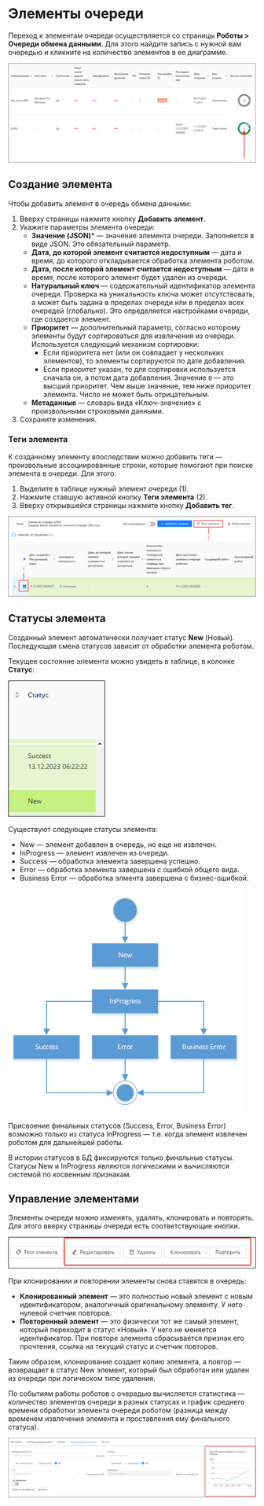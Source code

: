 # Элементы очереди

Переход к элементам очереди осуществляется со страницы **Роботы > Очереди обмена данными**. Для этого найдите запись с нужной вам очередью и кликните на количество элементов в ее диаграмме.

![](<../../../.gitbook/assets1/come-in-queue.png>)

## Создание элемента

Чтобы добавить элемент в очередь обмена данными:
1. Вверху страницы нажмите кнопку **Добавить элемент**.
3. Укажите параметры элемента очереди:
   * **Значение (JSON)**\* — значение элемента очереди. Заполняется в виде JSON. Это обязательный параметр.
   * **Дата, до которой элемент считается недоступным** — дата и время, до которого откладывается обработка элемента роботом.
   * **Дата, после которой элемент считается недоступным** — дата и время, после которого элемент будет удален из очереди.
   * **Натуральный ключ** — содержательный идентификатор элемента очереди. Проверка на уникальность ключа может отсутствовать, а может быть задана в пределах очереди или в пределах всех очередей (глобально). Это определяется настройками очереди, где создается элемент.
   * **Приоритет** — дополнительный параметр, согласно которому элементы будут сортироваться для извлечения из очереди. Используется следующий механизм сортировки:
     * Если приоритета нет (или он совпадает у нескольких элементов), то элементы сортируются по дате добавления.
     * Если приоритет указан, то для сортировки используется сначала он, а потом дата добавления. Значение `0` — это высший приоритет. Чем выше значение, тем ниже приоритет элемента. Число не может быть отрицательным. 
   * **Метаданные** — словарь вида «Ключ-значение» с произвольными строковыми данными. 
3. Сохраните изменения.

### Теги элемента

К созданному элементу впоследствии можно добавить теги — произвольные ассоциированные строки, которые помогают при поиске элемента в очереди. Для этого:
1. Выделите в таблице нужный элемент очереди (1).
2. Нажмите ставшую активной кнопку **Теги элемента** (2).
3. Вверху открывшейся страницы нажмите кнопку **Добавить тег**.

![](<../../../.gitbook/assets1/add-item-tag.png>)


## Статусы элемента 

Созданный элемент автоматически получает статус **New** (Новый). Последующая смена статусов зависит от обработки элемента роботом. 

Текущее состояние элемента можно увидеть в таблице, в колонке **Статус**:

![](<../../../.gitbook/assets1/orch-item-state.png>)

Существуют следующие статусы элемента: 
* New — элемент добавлен в очередь, но еще не извлечен.
* InProgress — элемент извлечен из очереди.
* Success — обработка элемента завершена успешно.
* Error — обработка элемента завершена с ошибкой общего вида.
* Business Error — обработка элмента завершена с бизнес-ошибкой.

![](<../../../.gitbook/assets1/items-states-diargam.png>)  

Присвоение финальных статусов (Success, Error, Business Error) возможно только из статуса InProgress — т.е. когда элемент извлечен роботом для дальнейшей работы.

В истории статусов в БД фиксируются только финальные статусы. Статусы New и InProgress являются логическими и вычисляются системой по косвенным признакам.

## Управление элементами

Элементы очереди можно изменять, удалять, клонировать и повторять. Для этого вверху страницы очереди есть соответствующие кнопки.

![](<../../../.gitbook/assets1/work-buttons-for-items.png>)

При клонировании и повторении элементы снова ставятся в очередь:
* **Клонированный элемент** — это полностью новый элемент с новым идентификатором, аналогичный оригинальному элементу. У него нулевой счетчик повторов.
* **Повторенный элемент** — это физически тот же самый элемент, который переходит в статус «Новый». У него не меняется идентификатор. При повторе элемента сбрасывается признак его прочтения, ссылка на текущий статус и счетчик повторов. 

Таким образом, клонирование создает копию элемента, а повтор — возвращает в статус New элемент, который был обработан или удален из очереди при логическом типе удаления.

По событиям работы роботов с очередью вычисляется статистика — количество элементов очереди в разных статусах и график среднего времени обработки элемента очереди роботом (разница между временем извлечения элемента и проставления ему финального статуса).   


![](<../../../.gitbook/assets1/average-item-processing-time.png>)
